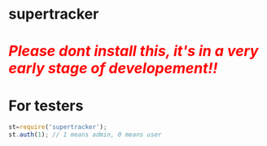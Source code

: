supertracker
============

# <span style="color:red">*Please dont install this, it's in a very early stage of developement!!*</span>

# For testers

```javascript
st=require('supertracker');
st.auth(1); // 1 means admin, 0 means user

```

